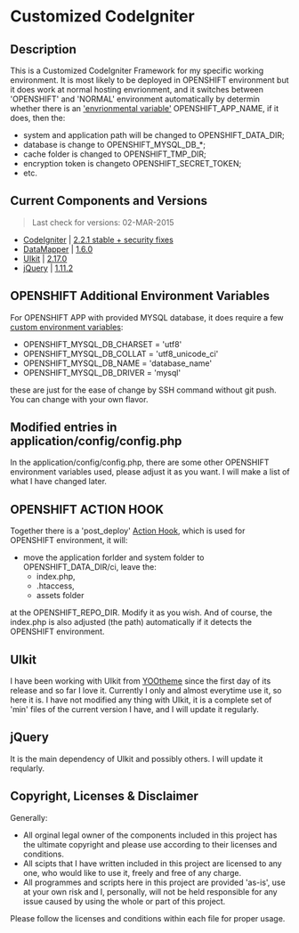 # Customized CodeIgniter
## Description
This is a Customized CodeIgniter Framework for my specific working environment. It is most likely to be deployed in OPENSHIFT environment but it does work at normal hosting envrionment, and it switches between 'OPENSHIFT' and 'NORMAL' environment automatically by determin whether there is an ['envrionmental variable'](https://developers.openshift.com/en/managing-environment-variables.html) OPENSHIFT_APP_NAME, if it does, then the:
* system and application path will be changed to OPENSHIFT_DATA_DIR;
* database is change to OPENSHIFT_MYSQL_DB_*;
* cache folder is changed to OPENSHIFT_TMP_DIR;
* encryption token is changeto OPENSHIFT_SECRET_TOKEN;
* etc.

## Current Components and Versions
> Last check for versions: 02-MAR-2015
* [CodeIgniter](https://github.com/bcit-ci/CodeIgniter) | [2.2.1 stable + security fixes](https://github.com/bcit-ci/CodeIgniter/tree/2.2-stable)
* [DataMapper](http://stensi.com/datamapper/index.html) | [1.6.0](http://stensi.com/datamapper/pages/download.html)
* [UIkit](http://getuikit.com) | [2.17.0](https://github.com/uikit/uikit/releases/download/v2.17.0/uikit-2.17.0.zip)
* [jQuery](http://jquery.com/) | [1.11.2](http://jquery.com/download/)

## OPENSHIFT Additional Environment Variables
For OPENSHIFT APP with provided MYSQL database, it does require a few [custom environment variables](https://developers.openshift.com/en/managing-environment-variables.html#custom-variables):
* OPENSHIFT_MYSQL_DB_CHARSET = 'utf8'
* OPENSHIFT_MYSQL_DB_COLLAT = 'utf8_unicode_ci'
* OPENSHIFT_MYSQL_DB_NAME = 'database_name'
* OPENSHIFT_MYSQL_DB_DRIVER = 'mysql'

these are just for the ease of change by SSH command without git push. You can change with your own flavor.

## Modified entries in application/config/config.php
In the application/config/config.php, there are some other OPENSHIFT environment variables used, please adjust it as you want. I will make a list of what I have changed later.

## OPENSHIFT ACTION HOOK
Together there is a 'post_deploy' [Action Hook](https://developers.openshift.com/en/managing-action-hooks.html), which is used for OPENSHIFT environment, it will:
* move the application forlder and system folder to OPENSHIFT_DATA_DIR/ci, leave the:
  * index.php,
  * .htaccess,
  * assets folder

at the OPENSHIFT_REPO_DIR. Modify it as you wish. And of course, the index.php is also adjusted (the path) automatically if it detects the OPENSHIFT environment.

## UIkit
I have been working with UIkit from [YOOtheme](http://yootheme.com) since the first day of its release and so far I love it. Currently I only and almost everytime use it, so here it is. I have not modified any thing with UIkit, it is a complete set of 'min' files of the current version I have, and I will update it regularly.

## jQuery
It is the main dependency of UIkit and possibly others. I will update it reqularly.

## Copyright, Licenses & Disclaimer
Generally:
* All orginal legal owner of the components included in this project has the ultimate copyright and please use according to their licenses and conditions.
* All scipts that I have written included in this project are licensed to any one, who would like to use it, freely and free of any charge.
* All programmes and scripts here in this project are provided 'as-is', use at your own risk and I, personally, will not be held responsible for any issue caused by using the whole or part of this project.

Please follow the licenses and conditions within each file for proper usage.